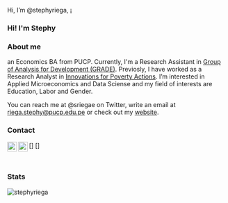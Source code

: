 Hi, I’m @stephyriega, ¡

### Hi! I'm Stephy

### About me
an Economics BA from PUCP. Currently, I'm a Research Assistant in [Group of Analysis for Development (GRADE)](https://www.grade.org.pe/). Previosly, I have worked as a Research Analyst in [Innovations for Poverty Actions](https://github.com/PovertyAction). I’m interested in Applied Microeconomics and Data Sciense and my field of interests are Education, Labor and Gender. 

You can reach me at @sriegae on Twitter, write an email at riega.stephy@pucp.edu.pe or check out my [website](https://stephyriega.github.io/). 


### Contact
[<img align="left" alt="codeSTACKr | Twitter" width="22px" src="https://cdn.jsdelivr.net/npm/simple-icons@v3/icons/twitter.svg" />]
[<img align="left" alt="codeSTACKr | LinkedIn" width="22px" src="https://cdn.jsdelivr.net/npm/simple-icons@v3/icons/linkedin.svg" />]


<br>

### Stats

<p align="left"> <img src="https://komarev.com/ghpvc/?username=Yoseph10&label=Profile%20views&color=0e75b6&style=flat" alt="stephyriega" /> </p>
<!--

